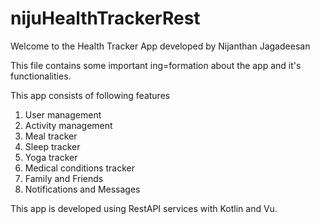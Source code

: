 # nijuHealthTrackerRest

Welcome to the Health Tracker App developed by Nijanthan Jagadeesan

This file contains some important ing=formation about the app and it's functionalities.

This app consists of following features
  1. User management
  2. Activity management
  3. Meal tracker
  4. Sleep tracker
  5. Yoga tracker
  6. Medical conditions tracker
  7. Family and Friends
  8. Notifications and Messages
  
This app is developed using RestAPI services with Kotlin and Vu.
